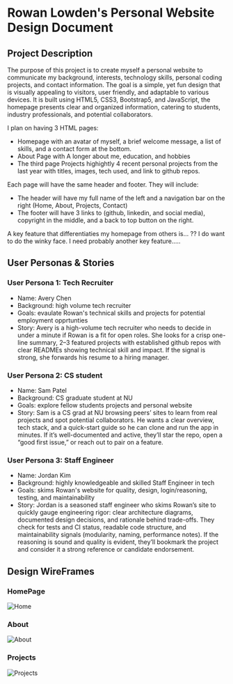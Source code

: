 # Rowan Lowden's Personal Website Design Document

## Project Description
The purpose of this project is to create myself a personal website to communicate my background, interests, technology skills, personal coding projects, and contact information. The goal is a simple, yet fun design that is visually appealing to visitors, user friendly, and adaptable to various devices. It is built using HTML5, CSS3, Bootstrap5, and JavaScript, the homepage presents clear and organized information, catering to students, industry professionals, and potential collaborators.


I plan on having 3 HTML pages: 
- Homepage with an avatar of myself, a brief welcome message, a list of skills, and a contact form at the bottom. 
- About Page with A longer about me, education, and hobbies
- The third page Projects highightly 4 recent personal projects from the last year with titles, images, tech used, and link to github repos.

Each page will have the same header and footer. They will include:
- The header will have my full name of the left and a navigation bar on the right (Home, About, Projects, Contact)
- The footer will have 3 links to (github, linkedin, and social media), copyright in the middle, and a back to top button on the right. 

A key feature that differentiaties my homepage from others is... ?? I do want to do the winky face.
I need probably another key feature.....

## User Personas & Stories

### User Persona 1: Tech Recruiter
- Name: Avery Chen
- Background: high volume tech recruiter
- Goals: evaulate Rowan's technical skills and projects for potential employment opprtunties
- Story: Avery is a high-volume tech recruiter who needs to decide in under a minute if Rowan is a fit for open roles. She looks for a crisp one-line summary, 2–3 featured projects with established github repos with clear READMEs showing technical skill and impact. If the signal is strong, she forwards his resume to a hiring manager.

### User Persona 2: CS student 
- Name: Sam Patel
- Background: CS graduate student at NU
- Goals: explore fellow students projects and personal website
- Story: Sam is a CS grad at NU browsing peers’ sites to learn from real projects and spot potential collaborators. He wants a clear overview, tech stack, and a quick-start guide so he can clone and run the app in minutes. If it’s well-documented and active, they’ll star the repo, open a “good first issue,” or reach out to pair on a feature.
  
### User Persona 3: Staff Engineer
- Name: Jordan Kim
- Background: highly knowledgeable and skilled Staff Engineer in tech
- Goals: skims Rowan's website for quality, design, login/reasoning, testing, and maintainability
- Story: Jordan is a seasoned staff engineer who skims Rowan’s site to quickly gauge engineering rigor: clear architecture diagrams, documented design decisions, and rationale behind trade-offs. They check for tests and CI status, readable code structure, and maintainability signals (modularity, naming, performance notes). If the reasoning is sound and quality is evident, they’ll bookmark the project and consider it a strong reference or candidate endorsement.

## Design WireFrames

### HomePage
![Home](images/logo.png)    

### About 
![About](images/logo.png)    

### Projects
![Projects](images/logo.png)    